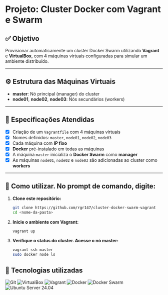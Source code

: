 # Projeto: Cluster Docker com Vagrant e Swarm

## ✅ Objetivo

Provisionar automaticamente um cluster Docker Swarm utilizando **Vagrant** e **VirtualBox**, com 4 máquinas virtuais configuradas para simular um ambiente distribuído.

---

## ⚙️ Estrutura das Máquinas Virtuais

- **master**: Nó principal (manager) do cluster
- **node01**, **node02**, **node03**: Nós secundários (workers)

---

## 📌 Especificações Atendidas

- [x] Criação de um `Vagrantfile` com 4 máquinas virtuais
- [x] Nomes definidos: `master`, `node01`, `node02`, `node03`
- [x] Cada máquina com **IP fixo**
- [x] **Docker** pré-instalado em todas as máquinas
- [x] A máquina `master` inicializa o **Docker Swarm** como **manager**
- [x] As máquinas `node01`, `node02` e `node03` são adicionadas ao cluster como **workers**

---

## 🚀 Como utilizar.  No prompt de comando, digite:

1. **Clone este repositório:**
   ```bash
   git clone https://github.com/rgr147/cluster-docker-swarm-vagrant
   cd <nome-da-pasta>

2. **Inicie o ambiente com Vagrant:**
   ```bash
   vagrant up

3. **Verifique o status do cluster. Acesse o nó master:** 
   ```bash
   vagrant ssh master
   sudo docker node ls

## 📌 Tecnologias utilizadas

![Git](https://img.shields.io/badge/Git-F05032?style=for-the-badge&logo=git&logoColor=white)
![VirtualBox](https://img.shields.io/badge/VirtualBox-183A61?style=for-the-badge&logo=virtualbox&logoColor=white)
![Vagrant](https://img.shields.io/badge/Vagrant-1563FF?style=for-the-badge&logo=vagrant&logoColor=white)
![Docker](https://img.shields.io/badge/Docker-2496ED?style=for-the-badge&logo=docker&logoColor=white)
![Docker Swarm](https://img.shields.io/badge/Docker%20Swarm-0db7ed?style=for-the-badge&logo=docker&logoColor=white)
![Ubuntu Server 24.04](https://img.shields.io/badge/Ubuntu%20Server-0085C7?style=for-the-badge&logo=ubuntu&logoColor=white)

